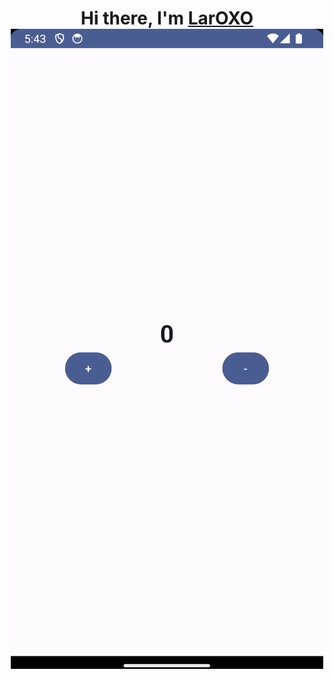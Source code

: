 <h1 align="center">Hi there, I'm <a href="https://github.com/LarOXO" target="_blank">LarOXO</a>

<img src="https://github.com/LarOXO/HelloJetpack/blob/main/image/Screenshot.png" align="center" width=""/>
